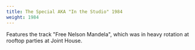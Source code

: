 ```yaml
---
title: The Special AKA "In the Studio" 1984
weight: 1984
---
```

Features the track "Free Nelson Mandela", which was in heavy
rotation at rooftop parties at Joint House.

